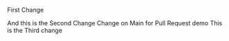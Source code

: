 First Change

And this is the Second Change
Change on Main for Pull Request demo
This is the Third change
